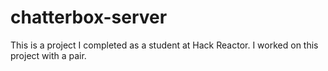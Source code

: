 # chatterbox-server

This is a project I completed as a student at Hack Reactor. I worked on this project with a pair.

